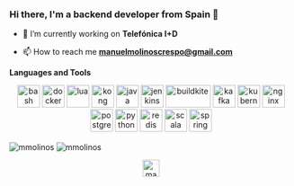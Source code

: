 <h3 align="left">Hi there, I'm a backend developer from Spain 👋</h3>

- 🔭 I’m currently working on **Telefónica I+D**

- 📫 How to reach me **manuelmolinoscrespo@gmail.com**


**Languages and Tools**
<p align="center">
	<img src="https://www.vectorlogo.zone/logos/gnu_bash/gnu_bash-icon.svg" alt="bash" width="40" height="40"/>
	<img src="https://www.docker.com/sites/default/files/d8/2019-07/vertical-logo-monochromatic.png" alt="docker" width="40" height="40"/>
        <img src="https://www.vectorlogo.zone/logos/lua/lua-icon.svg" alt="lua" width="40" height="40"/>
	<img src="https://i0.wp.com/konghq.com/wp-content/uploads/2017/11/kong-community-team_512x512.png?ssl=1" alt="kong" width="40" height="40"/>
	<img src="https://cdn.worldvectorlogo.com/logos/java.svg" alt="java" width="40" height="40"/>
	<img src="https://www.vectorlogo.zone/logos/jenkins/jenkins-icon.svg" alt="jenkins" width="40" height="40"/>
	<img src="https://openviewpartners.com/wp-content/uploads/2020/08/buildkite-logo-on-light-f8027386.png" alt="buildkite" width="80" height="40"/>
	<img src="https://www.vectorlogo.zone/logos/apache_kafka/apache_kafka-icon.svg" alt="kafka" width="40" height="40"/>
	<img src="https://www.vectorlogo.zone/logos/kubernetes/kubernetes-icon.svg" alt="kubernetes" width="40" height="40"/>
	<img src="https://www.svgrepo.com/show/303554/nginx-logo.svg" alt="nginx" width="40" height="40"/>
	<img src="https://w7.pngwing.com/pngs/559/367/png-transparent-postgresql-object-relational-database-oracle-database-freebsd-icon-text-logo-head.png" alt="postgresql" width="40" height="40"/>
	<img src="https://upload.wikimedia.org/wikipedia/commons/thumb/c/c3/Python-logo-notext.svg/1200px-Python-logo-notext.svg.png" alt="python" width="40" height="40"/>
	<img src="https://upload.wikimedia.org/wikipedia/commons/thumb/6/6b/Redis_Logo.svg/1280px-Redis_Logo.svg.png" alt="redis" width="40" height="40"/>
	<img src="https://upload.wikimedia.org/wikipedia/commons/thumb/3/39/Scala-full-color.svg/2560px-Scala-full-color.svg.png" alt="scala" width="40" height="40"/>
	<img src="https://www.vectorlogo.zone/logos/springio/springio-icon.svg" alt="spring" width="40" height="40"/>
</p>


<img align="center" src="https://github-readme-stats.vercel.app/api?username=mmolinos&show_icons=true" alt="mmolinos" />
<img align="center" src="https://github-readme-stats.vercel.app/api/top-langs/?username=mmolinos&layout=compact&hide=html" alt="mmolinos" />


<p align="center">
	<a href="https://linkedin.com/in/manuel-molinos-crespo-86a44399" target="blank">
		<img align="center" src="https://cdn.jsdelivr.net/npm/simple-icons@3.0.1/icons/linkedin.svg" alt="manuel-molinos-crespo-86a44399" height="30" width="30" />
	</a>
</p>
